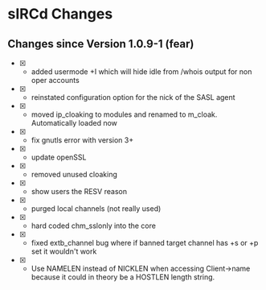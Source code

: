 # sIRCd Changes

## Changes since Version 1.0.9-1 (fear)

- [X] - added usermode +I which will hide idle from /whois output for non oper accounts
- [X] - reinstated configuration option for the nick of the SASL agent
- [X] - moved ip_cloaking to modules and renamed to m_cloak. Automatically loaded now
- [X] - fix gnutls error with version 3+
- [X] - update openSSL 
- [X] - removed unused cloaking
- [X] - show users the RESV reason
- [X] - purged local channels (not really used)
- [X] - hard coded chm_sslonly into the core
- [X] - fixed extb_channel bug where if banned target channel has +s or +p set it wouldn't work
- [X] - Use NAMELEN instead of NICKLEN when accessing Client->name because it could in theory be a HOSTLEN length string.

